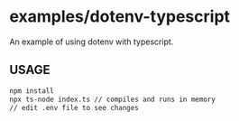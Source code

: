 # examples/dotenv-typescript

An example of using dotenv with typescript.

## USAGE

```bash
npm install
npx ts-node index.ts // compiles and runs in memory
// edit .env file to see changes
```
